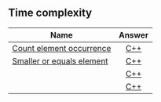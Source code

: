 ## Time complexity
|    Name  |Answer |
|----------|:----------------:|
|[Count element occurrence](https://www.interviewbit.com/problems/count-element-occurence/) |[C++](count-element-occurrence.cpp)|
|[Smaller or equals element](https://www.interviewbit.com/problems/smaller-or-equal-elements/?ref=similar_problems) |[C++](smaller-or-equal-elements.cpp)|
|[ ]( ) |[C++](.cpp)|
|[ ]( ) |[C++](.cpp)|

